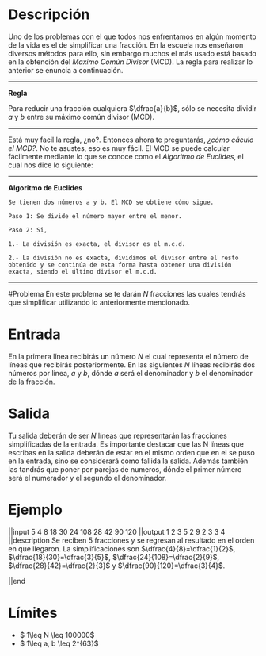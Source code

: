 # Descripción

Uno de los problemas con el que todos nos enfrentamos en algún momento de la vida es el de simplificar una fracción. En la escuela nos enseñaron diversos métodos para ello, sin embargo muchos el más usado está basado en la obtención del *Maximo Común Divisor* (MCD). La regla para realizar lo anterior se enuncia a continuación.


----------
**Regla**

Para reducir una fracción cualquiera $\dfrac{a}{b}$, sólo se necesita dividir $a$ y $b$ entre su máximo común divisor (MCD).

----------

Está muy facil la regla, ¿no?. Entonces ahora te preguntarás, *¿cómo cáculo el MCD?*. No te asustes, eso es muy fácil. El MCD se puede calcular fácilmente mediante lo que se conoce como el *Algoritmo de Euclides*, el cual nos dice lo siguiente:

----------
**Algoritmo de Euclides**

	Se tienen dos números a y b. El MCD se obtiene cómo sigue.

	Paso 1: Se divide el número mayor entre el menor.

	Paso 2: Si,

	1.- La división es exacta, el divisor es el m.c.d.

	2.- La división no es exacta, dividimos el divisor entre el resto obtenido y se continúa de esta forma hasta obtener una división exacta, siendo el último divisor el m.c.d.

----------
#Problema
En este problema se te darán $N$ fracciones las cuales tendrás que simplificar utilizando lo anteriormente mencionado.

# Entrada

En la primera línea recibirás un número $N$ el cual representa el número de líneas que recibirás posteriormente. En las siguientes $N$ líneas recibirás  dos números por línea, $a$ y $b$, dónde $a$ será el denominador y $b$ el denominador de la fracción. 

# Salida

Tu salida deberán de ser $N$ líneas que representarán las fracciones simplificadas de la entrada. Es importante destacar que las N líneas que escribas en la salida deberán de estar en el mismo orden que en el se puso en la entrada, sino se considerará como fallida la salida. Además también las tandrás que poner por parejas de numeros, dónde el primer número será el numerador y el segundo el denominador.

# Ejemplo

||input
5
4 8
18 30
24 108
28 42
90 120
||output
1 2
3 5
2 9
2 3
3 4
||description
Se reciben 5 fracciones y se regresan al resultado en el orden en que llegaron. La simplificaciones son $\dfrac{4}{8}=\dfrac{1}{2}$, $\dfrac{18}{30}=\dfrac{3}{5}$, $\dfrac{24}{108}=\dfrac{2}{9}$, $\dfrac{28}{42}=\dfrac{2}{3}$ y $\dfrac{90}{120}=\dfrac{3}{4}$.

||end

# Límites

* $ 1\leq N \leq 100000$
* $ 1\leq a, b \leq 2^{63}$